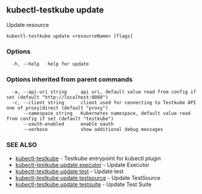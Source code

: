 ## kubectl-testkube update

Update resource

```
kubectl-testkube update <resourceName> [flags]
```

### Options

```
  -h, --help   help for update
```

### Options inherited from parent commands

```
  -a, --api-uri string     api uri, default value read from config if set (default "http://localhost:8088")
  -c, --client string      client used for connecting to Testkube API one of proxy|direct (default "proxy")
      --namespace string   Kubernetes namespace, default value read from config if set (default "testkube")
      --oauth-enabled      enable oauth
      --verbose            show additional debug messages
```

### SEE ALSO

* [kubectl-testkube](kubectl-testkube.md)	 - Testkube entrypoint for kubectl plugin
* [kubectl-testkube update executor](kubectl-testkube_update_executor.md)	 - Update Executor
* [kubectl-testkube update test](kubectl-testkube_update_test.md)	 - Update test
* [kubectl-testkube update testsource](kubectl-testkube_update_testsource.md)	 - Update TestSource
* [kubectl-testkube update testsuite](kubectl-testkube_update_testsuite.md)	 - Update Test Suite

